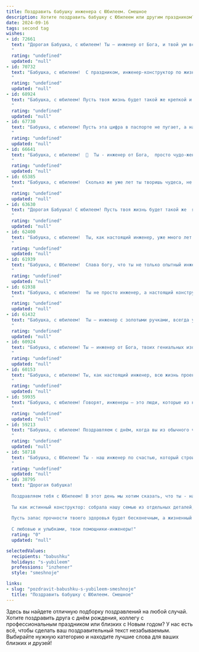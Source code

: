 ```yaml
---
title: Поздравить бабушку инженера с Юбилеем. Смешное
description: Хотите поздравить бабушку с Юбилеем или другим праздником? Наш ИИ создаст незабываемое поздравление, а вы обязательно выделитесь среди других.  
date: 2024-09-16
tags: second tag
wishes:
- id: 72661
  text: "Дорогая Бабушка, с юбилеем! Ты — инженер от Бога, и твой ум всегда был  на высоте, даже в самых сложных, как говорят, \"инженерных\" ситуациях. Поздравляем тебя с этим замечательным днем, желаем тебе  кучу позитива,  а мы, твои внуки, постараемся не доводить тебя до \"рабочего напряжения\" 😉 !
  "
  rating: "undefined"
  updated: "null"
- id: 70732
  text: "Бабушка, с юбилеем!  С праздником, инженер-конструктор по жизни, творец уютных гнезд и вкусных пирожков! 😉 Пусть каждый день будет наполнен не только новыми инженерными решениями, но и радостными мгновениями, а идеи бьют ключом, как в молодости, заставляя детей и внуков удивляться твоей неуемной энергии! 🎉
  "
  rating: "undefined"
  updated: "null"
- id: 68924
  text: "Бабушка, с юбилеем! Пусть твоя жизнь будет такой же крепкой и надежной, как мосты, которые ты строила в молодости! И не волнуйся, твои внуки точно не разберут твою конструкцию жизни, как ты разбирала наши детские игрушки! 😉
  "
  rating: "undefined"
  updated: "null"
- id: 67730
  text: "Бабушка, с юбилеем! Пусть эта цифра в паспорте не пугает, а напоминает о годах, когда ты, будучи молодым инженером, изобретала не только супер-пупер-устройства, но и супер-пупер-вкусные торты! 🎉🎂
  "
  rating: "undefined"
  updated: "null"
- id: 66641
  text: "Бабушка, с юбилеем!  🎉  Ты - инженер от Бога,  просто чудо-женщина!  😁  Надеюсь, ты не заскучала от всех этих гаечных ключей и чертежей, ведь сегодня твой день, и мы  готовы отпраздновать его с размахом!  🥂
  "
  rating: "undefined"
  updated: "null"
- id: 65385
  text: "Бабушка, с юбилеем!  Сколько же уже лет ты творишь чудеса, не только по дому, но и по всей стране! Ты – не просто инженер, а инженер с золотыми руками, которые творят не только мосты и дома, но и вкуснейшие пироги! Желаем тебе, чтобы и впредь твои гениальные идеи не иссякали, а твоё здоровье было крепче любого бетона!
  "
  rating: "undefined"
  updated: "null"
- id: 63630
  text: "Дорогая Бабушка! С юбилеем! Пусть твоя жизнь будет такой же  яркой и интересной, как чертежи, которые ты проектировала! Помни, что ты не только замечательный инженер, но и умница, красавица,  главная в нашей семье,  и просто крутая бабушка!
  "
  rating: "undefined"
  updated: "null"
- id: 62400
  text: "Бабушка, с юбилеем!  Ты, как настоящий инженер, уже много лет  строешь свою жизнь  по строгому плану, тщательно рассчитывая каждый шаг и не оставляя места хаосу!  Но  сегодня позволь себе немного отступить от схемы -  отметь юбилей с  шумом и  весельем! 🎉
  "
  rating: "undefined"
  updated: "null"
- id: 61939
  text: "Бабушка, с Юбилеем!  Слава богу, что ты не только опытный инженер, но и умеешь \"спроектировать\" такой вкусный борщ! 🥳  А сколько \"технических\" советов ты нам даёшь - только  и успевай записывать! С днём рождения, наш главный \"конструктор\" счастья! 🎉
  "
  rating: "undefined"
  updated: "null"
- id: 61938
  text: "Бабушка, с юбилеем!  Ты не просто инженер, а настоящий конструктор счастья, ведь твоим главным творением стала наша семья!  Желаем, чтобы твоя жизнь была такой же прочной и надежной, как твои инженерные проекты, и чтобы в ней всегда были только положительные результаты!
  "
  rating: "undefined"
  updated: "null"
- id: 61432
  text: "Бабушка, с юбилеем!  Ты – инженер с золотыми ручками, всегда умеешь всё починить, даже если на первый взгляд кажется, что это невозможно!  Желаем тебе, чтобы твоя жизнь была полна не только крепежных материалов, но и радости, любви, и, конечно же, вкусных тортов!
  "
  rating: "undefined"
  updated: "null"
- id: 60924
  text: "Бабушка, с юбилеем! Ты – инженер от Бога, твоих гениальных изобретений хватило бы, чтобы запустить космический корабль на Марс (и, возможно, даже обратно!). 😜 Желаем тебе еще больше изобретательных идей, неугасаемого энтузиазма и, конечно же, крепкого здоровья, чтобы воплощать их в жизнь! 🎉
  "
  rating: "undefined"
  updated: "null"
- id: 60153
  text: "Бабушка, с юбилеем! Ты, как настоящий инженер, всю жизнь проектировала счастье, строила уют и мостила дороги к нашим сердцам!  Теперь пора наслаждаться плодами своих трудов – внуки уже почти подросли, а значит, осталось только наслаждаться жизнью и получать от неё удовольствие!
  "
  rating: "undefined"
  updated: "null"
- id: 59935
  text: "Бабушка, с юбилеем! Говорят, инженеры – это люди, которые из ничего делают почти всё. Значит, ты – женщина-чудо! Ты из пелёнок, бутылочек, и каши сварила внуков, которые теперь строят мосты, ракеты и даже…  семейные отношения! 🎉  Пусть твоя жизнь остаётся такой же креативной, как твои инженерные решения, а здоровье — крепче, чем бетонные конструкции!
  "
  rating: "undefined"
  updated: "null"
- id: 59213
  text: "Бабушка, с юбилеем! Поздравляем с днём, когда вы из обычного человека превратились в легендарную бабушку-инженера! Желаем, чтобы ваш жизненный проект всегда был в работе и приносил только положительные эмоции, а все ваши изобретения только радовали!
  "
  rating: "undefined"
  updated: "null"
- id: 58718
  text: "Бабушка, с Юбилеем! Ты - наш инженер по счастью, который строит крепкие семейные мосты и запускает ракеты радости в нашу жизнь. Пусть этот день будет полон смеха, улыбок и вкусных тортов, а твоя пенсия будет как годовой бюджет NASA - огромной и бесконечной!
  "
  rating: "undefined"
  updated: "null"
- id: 38795
  text: "Дорогая бабушка!
  
  Поздравляем тебя с Юбилеем! В этот день мы хотим сказать, что ты - настоящий инженер семейного счастья! Как ты умело проектировала наше тепло, сотворила уют и смекалку, выводя на чистую воду все наши шалости!
  
  Ты как истинный конструктор: собрала нашу семью из отдельных деталей, вставила в нас искорки знаний и любви, и теперь мы все работаем, как хорошо отлаженный механизм! Желаем, чтобы в твоем жизненном проекте было больше радостных смет, меньше неполадок и только качественные детали счастья!
  
  Пусть запас прочности твоего здоровья будет бесконечным, а жизненный путь - бесконечно гладким, без «аварий» и «поломок»! Мы тебя очень любим и ценим, и пусть твой Юбилей станет лишь началом нового, увлекательного этапа в твоем удивительном проекте под названием «Жизнь»!
  
  С любовью и улыбками, твои помощники-инженеры!"
  rating: "0"
  updated: "null"

selectedValues:
  recipients: "babushku"
  holidays: "s-yubileem"
  professions: "inzhener"
  style: "smeshnoje"

links:
- slug: "pozdravit-babushku-s-yubileem-smeshnoje"
  title: "Поздравить бабушку с Юбилеем. Смешное"
---
```


Здесь вы найдете отличную подборку поздравлений на любой случай. 
Хотите поздравить друга с днём рождения, коллегу с профессиональным праздником или близких с Новым годом? У нас есть всё, чтобы сделать ваш поздравительный текст незабываемым. Выбирайте нужную категорию и находите лучшие слова для ваших близких и друзей!

